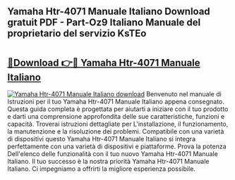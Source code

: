 ## Yamaha Htr-4071 Manuale Italiano Download gratuit PDF - Part-Oz9 Italiano Manuale del proprietario del servizio KsTEo

# <h2><a href="http://dfe4gjt.blite.top/?on=Yamaha+Htr-4071+Manuale+Italiano">🔗Download 👉🔴 Yamaha Htr-4071 Manuale Italiano</a></h2>

[![Yamaha Htr-4071 Manuale Italiano download](https://i.imgur.com/lujVjoI.png)](http://dfe4gjt.blite.top/?on=Yamaha+Htr-4071+Manuale+Italiano)
Benvenuto nel manuale di Istruzioni per il tuo Yamaha Htr-4071 Manuale Italiano appena consegnato. Questa guida completa è progettata per aiutarti a iniziare con il tuo prodotto e darti una comprensione approfondita delle sue caratteristiche, funzioni e capacità. Troverai istruzioni dettagliate per L'installazione, il funzionamento, la manutenzione e la risoluzione dei problemi. Compatibile con una varietà di dispositivi questo Yamaha Htr-4071 Manuale Italiano si integra perfettamente con una varietà di dispositivi e piattaforme. Prova la potenza Dell'elenco delle funzionalità con il tuo nuovo Yamaha Htr-4071 Manuale Italiano. Il tuo successo è la nostra priorità Yamaha Htr-4071 Manuale Italiano. Ci impegniamo a offrirti la migliore esperienza possibile.
